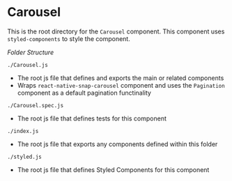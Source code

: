 # Carousel

This is the root directory for the `Carousel` component.
This component uses `styled-components` to style the component.

*Folder Structure*

`./Carousel.js`
  - The root js file that defines and exports the main or related components
  - Wraps `react-native-snap-carousel` component and uses the `Pagination` component as a default pagination functinality
  
`./Carousel.spec.js`
  - The root js file that defines tests for this component

`./index.js`
  - The root js file that exports any components defined within this folder
  
`./styled.js`
  - The root js file that defines Styled Components for this component

